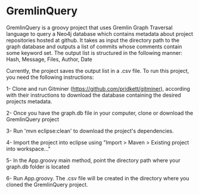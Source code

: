 GremlinQuery
============

GremlinQuery is a groovy project that uses Gremlin Graph Traversal language to query a Neo4j database 
which contains metadata about project repositories hosted at github. It takes as input the directory 
path to the graph database and outputs a list of commits whose comments contain some keyword set. 
The output list is structured in the following manner: Hash, Message, Files, Author, Date

Currently, the project saves the output list in a .csv file.
To run this project, you need the following instructions:

1- Clone and run Gitminer (https://github.com/pridkett/gitminer), according with their instructions to 
download the database containing the desired projects metadata. 

2- Once you have the graph.db file in your computer, clone or download the GremlinQuery project

3- Run 'mvn eclipse:clean' to download the project's dependencies. 

4- Import the project into eclipse using "Import > Maven > Existing project into workspace..."  

5- In the App.groovy main method, point the directory path where your graph.db folder is located 

6- Run App.groovy. The .csv file will be created in the directory where you cloned the GremlinQuery
project.

